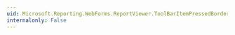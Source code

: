 ```yaml
---
uid: Microsoft.Reporting.WebForms.ReportViewer.ToolBarItemPressedBorderStyle
internalonly: False
---
```

